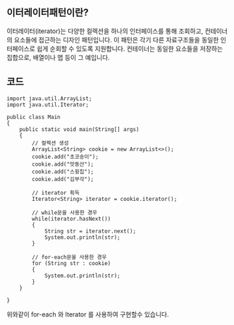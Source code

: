 ## 이터레이터패턴이란?
이터레이터(iterator)는 다양한 컬렉션을 하나의 인터페이스를 통해 조회하고, 컨테이너의 요소들에 접근하는 디자인 패턴입니다. 이 패턴은 각기 다른 자료구조들을 동일한 인터페이스로 쉽게 순회할 수 있도록 지원합니다. 컨테이너는 동일한 요소들을 저장하는 집합으로, 배열이나 맵 등이 그 예입니다.



## 코드
```
import java.util.ArrayList;
import java.util.Iterator;

public class Main
{
    public static void main(String[] args)
    {
        // 컬렉션 생성
        ArrayList<String> cookie = new ArrayList<>();
        cookie.add("초코송이");
        cookie.add("맛동산");
        cookie.add("스윙칩");
        cookie.add("김부각");

        // iterator 획득
        Iterator<String> iterator = cookie.iterator();

        // while문을 사용한 경우
        while(iterator.hasNext())
        {
            String str = iterator.next();
            System.out.println(str);
        }

        // for-each문을 사용한 경우
        for (String str : cookie)
        {
            System.out.println(str);
        }
    }

}
```

위와같이 for-each 와 Iterator 를 사용하여 구현할수 있습니다.
